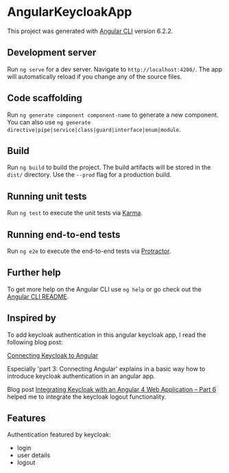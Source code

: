 # AngularKeycloakApp

This project was generated with [Angular CLI](https://github.com/angular/angular-cli) version 6.2.2.

## Development server

Run `ng serve` for a dev server. Navigate to `http://localhost:4200/`. The app will automatically reload if you change any of the source files.

## Code scaffolding

Run `ng generate component component-name` to generate a new component. You can also use `ng generate directive|pipe|service|class|guard|interface|enum|module`.

## Build

Run `ng build` to build the project. The build artifacts will be stored in the `dist/` directory. Use the `--prod` flag for a production build.

## Running unit tests

Run `ng test` to execute the unit tests via [Karma](https://karma-runner.github.io).

## Running end-to-end tests

Run `ng e2e` to execute the end-to-end tests via [Protractor](http://www.protractortest.org/).

## Further help

To get more help on the Angular CLI use `ng help` or go check out the [Angular CLI README](https://github.com/angular/angular-cli/blob/master/README.md).


## Inspired by

To add keycloak authentication in this angular keycloak app, I read the following blog post:

[Connecting Keycloak to Angular](https://medium.com/@blained3/connecting-keycloak-to-angular-d175c92a0dd3)

Especially 'part 3: Connecting Angular' explains in a basic way how to introduce keycloak authentication in an angular app.

Blog post [Integrating Keycloak with an Angular 4 Web Application – Part 6](https://symbiotics.co.za/integrating-keycloak-with-an-angular-4-web-application-part-6/)
helped me to integrate the keycloak logout functionality.

## Features

Authentication featured by keycloak:
* login
* user details
* logout

